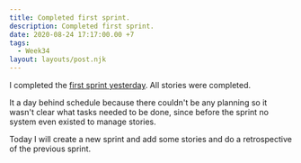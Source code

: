 ```yaml
---
title: Completed first sprint.
description: Completed first sprint.
date: 2020-08-24 17:17:00.00 +7
tags:
  - Week34
layout: layouts/post.njk
---
```

I completed the [first sprint yesterday](/sprints/Week_34-2020_08_17-2020_08_23/). All stories were completed.

It a day behind schedule because there couldn't be any planning so it wasn't clear what tasks needed to be done, since before the sprint no system even existed to manage stories.

Today I will create a new sprint and add some stories and do a retrospective of the previous sprint.
